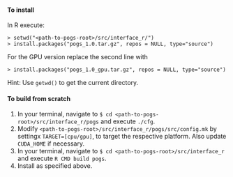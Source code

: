 #### To install
In R execute:
```
> setwd("<path-to-pogs-root>/src/interface_r/")
> install.packages("pogs_1.0.tar.gz", repos = NULL, type="source")
```
For the GPU version replace the second line with
```
> install.packages("pogs_1.0_gpu.tar.gz", repos = NULL, type="source")
```
Hint: Use `getwd()` to get the current directory.

#### To build from scratch
1. In your terminal, navigate to `$ cd <path-to-pogs-root>/src/interface_r/pogs`
   and execute `./cfg`.
2. Modify `<path-to-pogs-root>/src/interface_r/pogs/src/config.mk` by settingx
   `TARGET=[cpu/gpu]`, to target the respective platform.
   Also update `CUDA_HOME` if necessary.
3. In your terminal, navigate to `$ cd <path-to-pogs-root>/src/interface_r`
   and execute `R CMD build pogs`.
4. Install as specified above.

